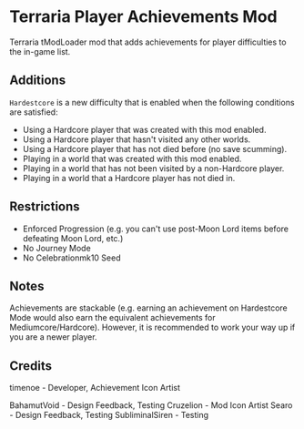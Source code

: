 # Terraria Player Achievements Mod

Terraria tModLoader mod that adds achievements for player difficulties to the in-game list.

## Additions
`Hardestcore` is a new difficulty that is enabled when the following conditions are satisfied:
- Using a Hardcore player that was created with this mod enabled.
- Using a Hardcore player that hasn't visited any other worlds.
- Using a Hardcore player that has not died before (no save scumming).
- Playing in a world that was created with this mod enabled.
- Playing in a world that has not been visited by a non-Hardcore player.
- Playing in a world that a Hardcore player has not died in.

## Restrictions
- Enforced Progression (e.g. you can't use post-Moon Lord items before defeating Moon Lord, etc.)
- No Journey Mode
- No Celebrationmk10 Seed

## Notes
Achievements are stackable (e.g. earning an achievement on Hardestcore Mode would also earn the equivalent achievements for Mediumcore/Hardcore). However, it is recommended to work your way up if you are a newer player.

## Credits
timenoe - Developer, Achievement Icon Artist

BahamutVoid - Design Feedback, Testing
Cruzelion - Mod Icon Artist
Searo - Design Feedback, Testing
SubliminalSiren - Testing
